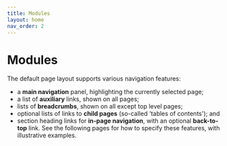 ```yaml
---
title: Modules
layout: home
nav_order: 2
---
```

# Modules
The default page layout supports various navigation features:
* a **main navigation** panel, highlighting the currently selected page;
* a list of **auxiliary** links, shown on all pages;
* lists of **breadcrumbs**, shown on all except top level pages;
* optional lists of links to **child pages** (so-called 'tables of contents'); and
* section heading links for **in-page navigation**, with an optional **back-to-top** link.
See the following pages for how to specify these features, with illustrative examples.
